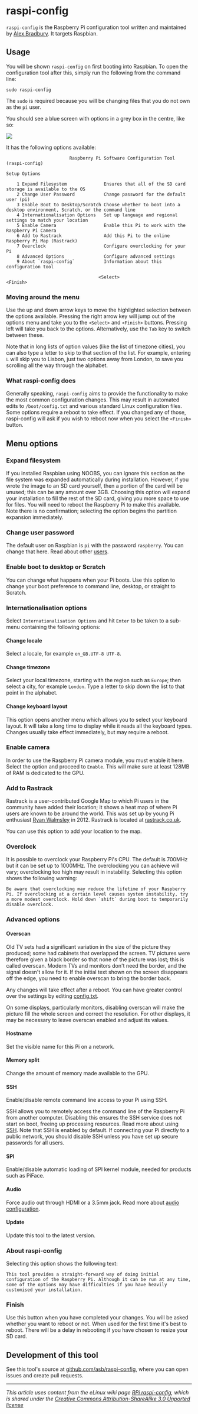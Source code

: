 # raspi-config

`raspi-config` is the Raspberry Pi configuration tool written and maintained by [Alex Bradbury](https://github.com/asb). It targets Raspbian.

## Usage

You will be shown `raspi-config` on first booting into Raspbian. To open the configuration tool after this, simply run the following from the command line:

```
sudo raspi-config
```

The `sudo` is required because you will be changing files that you do not own as the `pi` user.

You should see a blue screen with options in a grey box in the centre, like so:

![](images/raspi-config.png)

It has the following options available:

```
                        Raspberry Pi Software Configuration Tool (raspi-config)

Setup Options

    1 Expand Filesystem              Ensures that all of the SD card storage is available to the OS
    2 Change User Password           Change password for the default user (pi)
    3 Enable Boot to Desktop/Scratch Choose whether to boot into a desktop environment, Scratch, or the command line
    4 Internationalisation Options   Set up language and regional settings to match your location
    5 Enable Camera                  Enable this Pi to work with the Raspberry Pi Camera
    6 Add to Rastrack                Add this Pi to the online Raspberry Pi Map (Rastrack)
    7 Overclock                      Configure overclocking for your Pi
    8 Advanced Options               Configure advanced settings
    9 About `raspi-config`           Information about this configuration tool

                                   <Select>                                  <Finish>
```

### Moving around the menu

Use the up and down arrow keys to move the highlighted selection between the options available. Pressing the right arrow key will jump out of the options menu and take you to the `<Select>` and `<Finish>` buttons. Pressing left will take you back to the options. Alternatively, use the `Tab` key to switch between these.

Note that in long lists of option values (like the list of timezone cities), you can also type a letter to skip to that section of the list. For example, entering `L` will skip you to Lisbon, just two options away from London, to save you scrolling all the way through the alphabet.

### What raspi-config does

Generally speaking, `raspi-config` aims to provide the functionality to make the most common configuration changes. This may result in automated edits to `/boot/config.txt` and various standard Linux configuration files. Some options require a reboot to take effect. If you changed any of those, raspi-config will ask if you wish to reboot now when you select the `<Finish>` button.

## Menu options

### Expand filesystem

If you installed Raspbian using NOOBS, you can ignore this section as the file system was expanded automatically during installation. However, if you wrote the image to an SD card yourself, then a portion of the card will be unused; this can be any amount over 3GB. Choosing this option will expand your installation to fill the rest of the SD card, giving you more space to use for files. You will need to reboot the Raspberry Pi to make this available. Note there is no confirmation; selecting the option begins the partition expansion immediately.

### Change user password

The default user on Raspbian is `pi` with the password `raspberry`. You can change that here. Read about other [users](../linux/usage/users.md).

### Enable boot to desktop or Scratch

You can change what happens when your Pi boots. Use this option to change your boot preference to command line, desktop, or straight to Scratch.

### Internationalisation options

Select `Internationalisation Options` and hit `Enter` to be taken to a sub-menu containing the following options:

#### Change locale

Select a locale, for example `en_GB.UTF-8 UTF-8`.

#### Change timezone

Select your local timezone, starting with the region such as `Europe`; then select a city, for example `London`. Type a letter to skip down the list to that point in the alphabet.

#### Change keyboard layout

This option opens another menu which allows you to select your keyboard layout. It will take a long time to display while it reads all the keyboard types. Changes usually take effect immediately, but may require a reboot.

### Enable camera

In order to use the Raspberry Pi camera module, you must enable it here. Select the option and proceed to `Enable`. This will make sure at least 128MB of RAM is dedicated to the GPU.

### Add to Rastrack

Rastrack is a user-contributed Google Map to which Pi users in the community have added their location; it shows a heat map of where Pi users are known to be around the world. This was set up by young Pi enthusiast [Ryan Walmsley](http://ryanteck.org.uk/) in 2012. Rastrack is located at [rastrack.co.uk](http://rastrack.co.uk/).

You can use this option to add your location to the map.

### Overclock

It is possible to overclock your Raspberry Pi's CPU. The default is 700MHz but it can be set up to 1000MHz. The overclocking you can achieve will vary; overclocking too high may result in instability. Selecting this option shows the following warning:

```
Be aware that overclocking may reduce the lifetime of your Raspberry Pi. If overclocking at a certain level causes system instability, try a more modest overclock. Hold down `shift` during boot to temporarily disable overclock.
```

### Advanced options

#### Overscan

Old TV sets had a significant variation in the size of the picture they produced; some had cabinets that overlapped the screen. TV pictures were therefore given a black border so that none of the picture was lost; this is called overscan. Modern TVs and monitors don't need the border, and the signal doesn't allow for it. If the initial text shown on the screen disappears off the edge, you need to enable overscan to bring the border back.

Any changes will take effect after a reboot. You can have greater control over the settings by editing [config.txt](config-txt.md).

On some displays, particularly monitors, disabling overscan will make the picture fill the whole screen and correct the resolution. For other displays, it may be necessary to leave overscan enabled and adjust its values.

#### Hostname

Set the visible name for this Pi on a network.

#### Memory split

Change the amount of memory made available to the GPU.

#### SSH

Enable/disable remote command line access to your Pi using SSH.

SSH allows you to remotely access the command line of the Raspberry Pi from another computer. Disabling this ensures the SSH service does not start on boot, freeing up processing resources. Read more about using [SSH](../remote-access/ssh/README.md). Note that SSH is enabled by default. If connecting your Pi directly to a public network, you should disable SSH unless you have set up secure passwords for all users.

#### SPI

Enable/disable automatic loading of SPI kernel module, needed for products such as PiFace.

#### Audio

Force audio out through HDMI or a 3.5mm jack. Read more about [audio configuration](audio-config.md).

#### Update

Update this tool to the latest version.

### About raspi-config

Selecting this option shows the following text:

```
This tool provides a straight-forward way of doing initial configuration of the Raspberry Pi. Although it can be run at any time, some of the options may have difficulties if you have heavily customised your installation.
```

### Finish

Use this button when you have completed your changes. You will be asked whether you want to reboot or not. When used for the first time it's best to reboot. There will be a delay in rebooting if you have chosen to resize your SD card.

## Development of this tool

See this tool's source at [github.com/asb/raspi-config](https://github.com/asb/raspi-config), where you can open issues and create pull requests.

---

*This article uses content from the eLinux wiki page [RPi raspi-config](http://elinux.org/RPi_raspi-config), which is shared under the [Creative Commons Attribution-ShareAlike 3.0 Unported license](http://creativecommons.org/licenses/by-sa/3.0/)*

